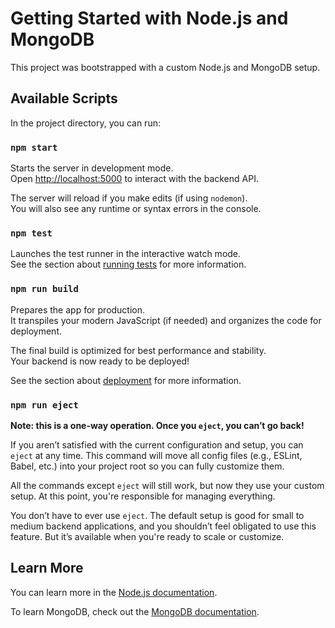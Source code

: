 # Getting Started with Node.js and MongoDB

This project was bootstrapped with a custom Node.js and MongoDB setup.

## Available Scripts

In the project directory, you can run:

### `npm start`

Starts the server in development mode.\
Open [http://localhost:5000](http://localhost:5000) to interact with the backend API.

The server will reload if you make edits (if using `nodemon`).\
You will also see any runtime or syntax errors in the console.

### `npm test`

Launches the test runner in the interactive watch mode.\
See the section about [running tests](https://mochajs.org/) for more information.

### `npm run build`

Prepares the app for production.\
It transpiles your modern JavaScript (if needed) and organizes the code for deployment.

The final build is optimized for best performance and stability.\
Your backend is now ready to be deployed!

See the section about [deployment](https://nodejs.org/en/docs/guides/deploying-nodejs/) for more information.

### `npm run eject`

**Note: this is a one-way operation. Once you `eject`, you can’t go back!**

If you aren’t satisfied with the current configuration and setup, you can `eject` at any time. This command will move all config files (e.g., ESLint, Babel, etc.) into your project root so you can fully customize them.

All the commands except `eject` will still work, but now they use your custom setup. At this point, you're responsible for managing everything.

You don’t have to ever use `eject`. The default setup is good for small to medium backend applications, and you shouldn’t feel obligated to use this feature. But it’s available when you're ready to scale or customize.

## Learn More

You can learn more in the [Node.js documentation](https://nodejs.org/en/docs/).

To learn MongoDB, check out the [MongoDB documentation](https://www.mongodb.com/docs/).
